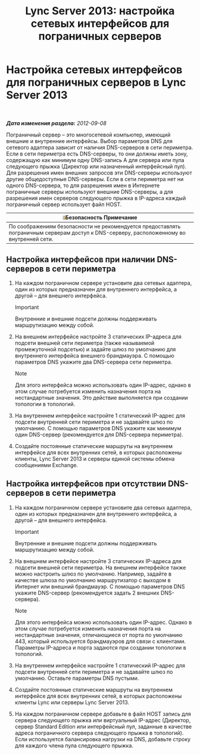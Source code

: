 ﻿---
title: 'Lync Server 2013: настройка сетевых интерфейсов для пограничных серверов'
TOCTitle: Настройка сетевых интерфейсов для пограничных серверов
ms:assetid: b0aecdf6-4ae2-46f6-b9b6-948bfc3df11e
ms:mtpsurl: https://technet.microsoft.com/ru-ru/library/Gg412847(v=OCS.15)
ms:contentKeyID: 49310864
ms.date: 05/19/2016
mtps_version: v=OCS.15
ms.translationtype: HT
---

# Настройка сетевых интерфейсов для пограничных серверов в Lync Server 2013

 

_**Дата изменения раздела:** 2012-09-08_

Пограничный сервер – это многосетевой компьютер, имеющий внешние и внутренние интерфейсы. Выбор параметров DNS для сетевого адаптера зависит от наличия DNS-серверов в сети периметра. Если в сети периметра есть DNS-серверы, то они должны иметь зону, содержащую как минимум одну DNS-запись A для сервера или пула следующего прыжка (Директор или назначенный интерфейсный пул). Для разрешения имен внешних запросов эти DNS-серверы используют другие общедоступные DNS-серверы. Если в сети периметра нет ни одного DNS-сервера, то для разрешения имен в Интернете пограничные серверы используют внешние DNS-серверы, а для разрешения имен серверов следующего прыжка в IP-адреса каждый пограничный сервер использует файл HOST.

<table>
<thead>
<tr class="header">
<th><img src="images/Gg398321.security(OCS.15).gif" title="security" alt="security" />Безопасность Примечание</th>
</tr>
</thead>
<tbody>
<tr class="odd">
<td>По соображениям безопасности не рекомендуется предоставлять пограничным серверам доступ к DNS-серверу, расположенному во внутренней сети.</td>
</tr>
</tbody>
</table>

## Настройка интерфейсов при наличии DNS-серверов в сети периметра

1.  На каждом пограничном сервере установите два сетевых адаптера, один из которых предназначен для внутреннего интерфейса, а другой – для внешнего интерфейса.
    
    > [!IMPORTANT]  
    > Внутренние и внешние подсети должны поддерживать маршрутизацию между собой.

2.  На внешнем интерфейсе настройте 3 статических IP-адреса для подсети внешней сети периметра (также называемой промежуточной подсетью) и задайте шлюз по умолчанию для внутреннего интерфейса внешнего брандмауэра. С помощью параметров DNS укажите два DNS-сервера сети периметра.
    
    > [!NOTE]  
    > Для этого интерфейса можно использовать один IP-адрес, однако в этом случае потребуется изменить назначения порта на нестандартные значения. Это действие выполняется при создании топологии в топологий.

3.  На внутреннем интерфейсе настройте 1 статический IP-адрес для подсети внутренней сети периметра и не задавайте шлюз по умолчанию. С помощью параметров DNS укажите как минимум один DNS-сервер (рекомендуется для DNS-сервера периметра).

4.  Создайте постоянные статические маршруты на внутреннем интерфейсе для всех внутренних сетей, в которых расположены клиенты, Lync Server 2013 и серверы единой системы обмена сообщениями Exchange.

## Настройка интерфейсов при отсутствии DNS-серверов в сети периметра

1.  На каждом пограничном сервере установите два сетевых адаптера, один из которых предназначен для внутреннего интерфейса, а другой – для внешнего интерфейса.
    
    > [!IMPORTANT]  
    > Внутренние и внешние подсети должны поддерживать маршрутизацию между собой.

2.  На внешнем интерфейсе настройте 3 статических IP-адреса для подсети внешней сети периметра. На внешнем интерфейсе также можно настроить шлюз по умолчанию. Например, задайте в качестве шлюза по умолчанию маршрутизатор с выходом в Интернет или внешний брандмауэр. С помощью параметров DNS укажите DNS-сервер (рекомендуется задать 2 внешних DNS-сервера).
    
    > [!NOTE]  
    > Для этого интерфейса можно использовать один IP-адрес. Однако в этом случае потребуется изменить назначения порта на нестандартные значения, отличающиеся от порта по умолчанию 443, который используется брандмауэров для связи с клиентами. Параметры IP-адреса и порта задаются при создании топологии в топологий.

3.  На внутреннем интерфейсе настройте 1 статический IP-адрес для подсети внутренней сети периметра и не задавайте шлюз по умолчанию. Оставьте параметры DNS пустыми.

4.  Создайте постоянные статические маршруты на внутреннем интерфейсе для всех внутренних сетей, в которых расположены клиенты Lync или серверы Lync Server 2013.

5.  На каждом пограничном сервере добавьте в файл HOST запись для сервера следующего прыжка или виртуальный IP-адрес (Директор, сервер Standard Edition или интерфейсный пул, заданные в качестве адреса пограничного сервера следующего прыжка в топологий). Если используется балансировка нагрузки на DNS, добавьте строку для каждого члена пула следующего прыжка.

